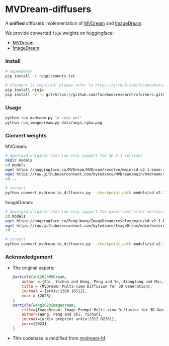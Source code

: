 # MVDream-diffusers

A **unified** diffusers implementation of [MVDream](https://github.com/bytedance/MVDream) and [ImageDream](https://github.com/bytedance/ImageDream).

We provide converted `fp16` weights on huggingface:
* [MVDream](https://huggingface.co/ashawkey/mvdream-sd2.1-diffusers)
* [ImageDream](https://huggingface.co/ashawkey/imagedream-ipmv-diffusers)


### Install
```bash
# dependency
pip install -r requirements.txt

# xformers is required! please refer to https://github.com/facebookresearch/xformers
pip install ninja
pip install -v -U git+https://github.com/facebookresearch/xformers.git@main#egg=xformers
```

### Usage

```bash
python run_mvdream.py "a cute owl"
python run_imagedream.py data/anya_rgba.png
```

### Convert weights

MVDream:
```bash
# download original ckpt (we only support the SD 2.1 version)
mkdir models
cd models
wget https://huggingface.co/MVDream/MVDream/resolve/main/sd-v2.1-base-4view.pt
wget https://raw.githubusercontent.com/bytedance/MVDream/main/mvdream/configs/sd-v2-base.yaml
cd ..

# convert
python convert_mvdream_to_diffusers.py --checkpoint_path models/sd-v2.1-base-4view.pt --dump_path ./weights_mvdream --original_config_file models/sd-v2-base.yaml --half --to_safetensors --test
```

ImageDream:
```bash
# download original ckpt (we only support the pixel-controller version)
cd models
wget https://huggingface.co/Peng-Wang/ImageDream/resolve/main/sd-v2.1-base-4view-ipmv.pt
wget https://raw.githubusercontent.com/bytedance/ImageDream/main/extern/ImageDream/imagedream/configs/sd_v2_base_ipmv.yaml
cd ..

# convert
python convert_mvdream_to_diffusers.py --checkpoint_path models/sd-v2.1-base-4view-ipmv.pt --dump_path ./weights_imagedream --original_config_file models/sd_v2_base_ipmv.yaml --half --to_safetensors --test
```

### Acknowledgement

* The original papers:
    ```bibtex
    @article{shi2023MVDream,
        author = {Shi, Yichun and Wang, Peng and Ye, Jianglong and Mai, Long and Li, Kejie and Yang, Xiao},
        title = {MVDream: Multi-view Diffusion for 3D Generation},
        journal = {arXiv:2308.16512},
        year = {2023},
    }
    @article{wang2023imagedream,
        title={ImageDream: Image-Prompt Multi-view Diffusion for 3D Generation},
        author={Wang, Peng and Shi, Yichun},
        journal={arXiv preprint arXiv:2312.02201},
        year={2023}
    }
    ```
* This codebase is modified from [mvdream-hf](https://github.com/KokeCacao/mvdream-hf).